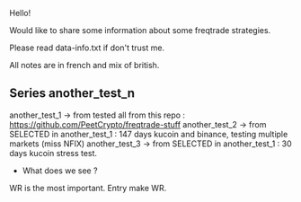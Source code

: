

Hello!

Would like to share some information about some freqtrade strategies.

Please read data-info.txt if don't trust me.

All notes are in french and mix of british.


## Series another_test_n

another_test_1 -> from tested all from this repo : <https://github.com/PeetCrypto/freqtrade-stuff>
another_test_2 -> from SELECTED in another_test_1 : 147 days kucoin and binance, testing multiple markets (miss NFIX)
another_test_3 -> from SELECTED in another_test_1 : 30 days kucoin stress test.


- What does we see ? 

WR is the most important. Entry make WR.